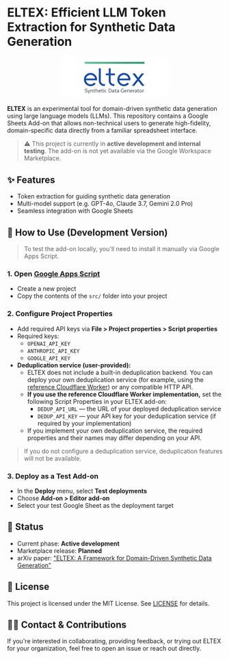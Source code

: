 # ELTEX: Efficient LLM Token Extraction for Synthetic Data Generation

<p align="center">
  <img src="eltex-logo.png" alt="ELTEX Logo" width="250"/>
</p>


**ELTEX** is an experimental tool for domain-driven synthetic data generation using large language models (LLMs). This repository contains a Google Sheets Add-on that allows non-technical users to generate high-fidelity, domain-specific data directly from a familiar spreadsheet interface.

> ⚠️ This project is currently in **active development and internal testing**. The add-on is not yet available via the Google Workspace Marketplace.


## ✨ Features

- Token extraction for guiding synthetic data generation
- Multi-model support (e.g. GPT-4o, Claude 3.7, Gemini 2.0 Pro)
- Seamless integration with Google Sheets


## 🔧 How to Use (Development Version)

> To test the add-on locally, you'll need to install it manually via Google Apps Script.

### 1. Open [Google Apps Script](https://script.google.com)

- Create a new project
- Copy the contents of the `src/` folder into your project

### 2. Configure Project Properties

- Add required API keys via **File > Project properties > Script properties**
- Required keys:
  - `OPENAI_API_KEY` 
  - `ANTHROPIC_API_KEY` 
  - `GOOGLE_API_KEY`
- **Deduplication service (user-provided):**
  - ELTEX does not include a built-in deduplication backend. You can deploy your own deduplication service (for example, using the [reference Cloudflare Worker](https://github.com/1712n/dedup-service)) or any compatible HTTP API.
  - **If you use the reference Cloudflare Worker implementation,** set the following Script Properties in your ELTEX add-on:
    - `DEDUP_API_URL` — the URL of your deployed deduplication service
    - `DEDUP_API_KEY` — your API key for your deduplication service (if required by your implementation)
  - If you implement your own deduplication service, the required properties and their names may differ depending on your API.
> If you do not configure a deduplication service, deduplication features will not be available.

### 3. Deploy as a Test Add-on

- In the **Deploy** menu, select **Test deployments**
- Choose **Add-on > Editor add-on**
- Select your test Google Sheet as the deployment target

## 📌 Status

- Current phase: **Active development**
- Marketplace release: **Planned**
- arXiv paper: ["ELTEX: A Framework for Domain-Driven Synthetic Data Generation"](https://arxiv.org/abs/2503.15055)

## 📄 License

This project is licensed under the MIT License. See [LICENSE](LICENSE) for details.

## 🙋‍♀️ Contact & Contributions

If you're interested in collaborating, providing feedback, or trying out ELTEX for your organization, feel free to open an issue or reach out directly.